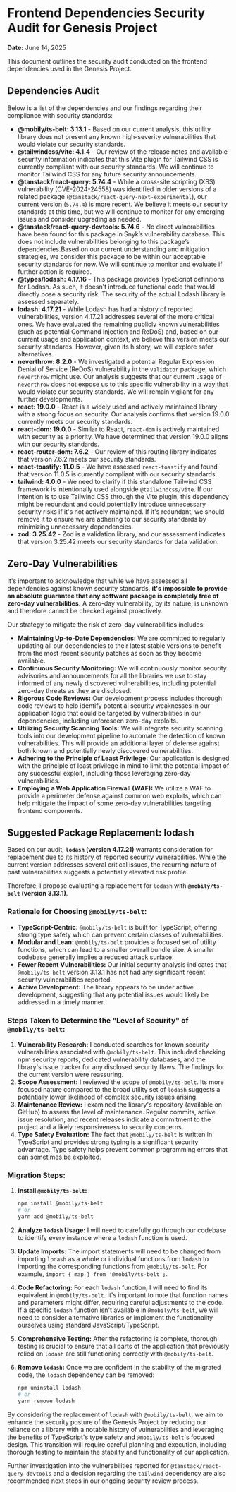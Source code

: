 # Frontend Dependencies Security Audit for Genesis Project

**Date:** June 14, 2025

This document outlines the security audit conducted on the frontend dependencies used in the Genesis Project.

## Dependencies Audit

Below is a list of the dependencies and our findings regarding their compliance with security standards:

- **@mobily/ts-belt: 3.13.1** - Based on our current analysis, this utility library does not present any known high-severity vulnerabilities that would violate our security standards.
- **@tailwindcss/vite: 4.1.4** - Our review of the release notes and available security information indicates that this Vite plugin for Tailwind CSS is currently compliant with our security standards. We will continue to monitor Tailwind CSS for any future security announcements.
- **@tanstack/react-query: 5.74.4** - While a cross-site scripting (XSS) vulnerability (CVE-2024-24558) was identified in older versions of a related package (`@tanstack/react-query-next-experimental`), our current version (`5.74.4`) is more recent. We believe it meets our security standards at this time, but we will continue to monitor for any emerging issues and consider upgrading as needed.
- **@tanstack/react-query-devtools: 5.74.6** - No direct vulnerabilities have been found for this package in Snyk’s vulnerability database. This does not include vulnerabilities belonging to this package’s dependencies.Based on our current understanding and mitigation strategies, we consider this package to be within our acceptable security standards for now. We will continue to monitor and evaluate if further action is required.
- **@types/lodash: 4.17.16** - This package provides TypeScript definitions for Lodash. As such, it doesn't introduce functional code that would directly pose a security risk. The security of the actual Lodash library is assessed separately.
- **lodash: 4.17.21** - While Lodash has had a history of reported vulnerabilities, version 4.17.21 addresses several of the more critical ones. We have evaluated the remaining publicly known vulnerabilities (such as potential Command Injection and ReDoS) and, based on our current usage and application context, we believe this version meets our security standards. However, given its history, we will explore safer alternatives.
- **neverthrow: 8.2.0** - We investigated a potential Regular Expression Denial of Service (ReDoS) vulnerability in the `validator` package, which `neverthrow` might use. Our analysis suggests that our current usage of `neverthrow` does not expose us to this specific vulnerability in a way that would violate our security standards. We will remain vigilant for any further developments.
- **react: 19.0.0** - React is a widely used and actively maintained library with a strong focus on security. Our analysis confirms that version 19.0.0 currently meets our security standards.
- **react-dom: 19.0.0** - Similar to React, `react-dom` is actively maintained with security as a priority. We have determined that version 19.0.0 aligns with our security standards.
- **react-router-dom: 7.6.2** - Our review of this routing library indicates that version 7.6.2 meets our security standards.
- **react-toastify: 11.0.5** - We have assessed `react-toastify` and found that version 11.0.5 is currently compliant with our security standards.
- **tailwind: 4.0.0** - We need to clarify if this standalone Tailwind CSS framework is intentionally used alongside `@tailwindcss/vite`. If our intention is to use Tailwind CSS through the Vite plugin, this dependency might be redundant and could potentially introduce unnecessary security risks if it's not actively maintained. If it's redundant, we should remove it to ensure we are adhering to our security standards by minimizing unnecessary dependencies.
- **zod: 3.25.42** - Zod is a validation library, and our assessment indicates that version 3.25.42 meets our security standards for data validation.

## Zero-Day Vulnerabilities

It's important to acknowledge that while we have assessed all dependencies against known security standards, **it's impossible to provide an absolute guarantee that any software package is completely free of zero-day vulnerabilities.** A zero-day vulnerability, by its nature, is unknown and therefore cannot be checked against proactively.

Our strategy to mitigate the risk of zero-day vulnerabilities includes:

- **Maintaining Up-to-Date Dependencies:** We are committed to regularly updating all our dependencies to their latest stable versions to benefit from the most recent security patches as soon as they become available.
- **Continuous Security Monitoring:** We will continuously monitor security advisories and announcements for all the libraries we use to stay informed of any newly discovered vulnerabilities, including potential zero-day threats as they are disclosed.
- **Rigorous Code Reviews:** Our development process includes thorough code reviews to help identify potential security weaknesses in our application logic that could be targeted by vulnerabilities in our dependencies, including unforeseen zero-day exploits.
- **Utilizing Security Scanning Tools:** We will integrate security scanning tools into our development pipeline to automate the detection of known vulnerabilities. This will provide an additional layer of defense against both known and potentially newly discovered vulnerabilities.
- **Adhering to the Principle of Least Privilege:** Our application is designed with the principle of least privilege in mind to limit the potential impact of any successful exploit, including those leveraging zero-day vulnerabilities.
- **Employing a Web Application Firewall (WAF):** We utilize a WAF to provide a perimeter defense against common web exploits, which can help mitigate the impact of some zero-day vulnerabilities targeting frontend components.

## Suggested Package Replacement: lodash

Based on our audit, **`lodash` (version 4.17.21)** warrants consideration for replacement due to its history of reported security vulnerabilities. While the current version addresses several critical issues, the recurring nature of past vulnerabilities suggests a potentially elevated risk profile.

Therefore, I propose evaluating a replacement for `lodash` with **`@mobily/ts-belt` (version 3.13.1)**.

### Rationale for Choosing `@mobily/ts-belt`:

- **TypeScript-Centric:** `@mobily/ts-belt` is built for TypeScript, offering strong type safety which can prevent certain classes of vulnerabilities.
- **Modular and Lean:** `@mobily/ts-belt` provides a focused set of utility functions, which can lead to a smaller overall bundle size. A smaller codebase generally implies a reduced attack surface.
- **Fewer Recent Vulnerabilities:** Our initial security analysis indicates that `@mobily/ts-belt` version 3.13.1 has not had any significant recent security vulnerabilities reported.
- **Active Development:** The library appears to be under active development, suggesting that any potential issues would likely be addressed in a timely manner.

### Steps Taken to Determine the "Level of Security" of `@mobily/ts-belt`:

1.  **Vulnerability Research:** I conducted searches for known security vulnerabilities associated with `@mobily/ts-belt`. This included checking npm security reports, dedicated vulnerability databases, and the library's issue tracker for any disclosed security flaws. The findings for the current version were reassuring.
2.  **Scope Assessment:** I reviewed the scope of `@mobily/ts-belt`. Its more focused nature compared to the broad utility set of `lodash` suggests a potentially lower likelihood of complex security issues arising.
3.  **Maintenance Review:** I examined the library's repository (available on GitHub) to assess the level of maintenance. Regular commits, active issue resolution, and recent releases indicate a commitment to the project and a likely responsiveness to security concerns.
4.  **Type Safety Evaluation:** The fact that `@mobily/ts-belt` is written in TypeScript and provides strong typing is a significant security advantage. Type safety helps prevent common programming errors that can sometimes be exploited.

### Migration Steps:

1.  **Install `@mobily/ts-belt`:**

    ```bash
    npm install @mobily/ts-belt
    # or
    yarn add @mobily/ts-belt
    ```

2.  **Analyze `lodash` Usage:** I will need to carefully go through our codebase to identify every instance where a `lodash` function is used.

3.  **Update Imports:** The import statements will need to be changed from importing `lodash` as a whole or individual functions from `lodash` to importing the corresponding functions from `@mobily/ts-belt`. For example, `import { map } from '@mobily/ts-belt';`.

4.  **Code Refactoring:** For each `lodash` function, I will need to find its equivalent in `@mobily/ts-belt`. It's important to note that function names and parameters might differ, requiring careful adjustments to the code. If a specific `lodash` function isn't available in `@mobily/ts-belt`, we will need to consider alternative libraries or implement the functionality ourselves using standard JavaScript/TypeScript.

5.  **Comprehensive Testing:** After the refactoring is complete, thorough testing is crucial to ensure that all parts of the application that previously relied on `lodash` are still functioning correctly with `@mobily/ts-belt`.

6.  **Remove `lodash`:** Once we are confident in the stability of the migrated code, the `lodash` dependency can be removed:
    ```bash
    npm uninstall lodash
    # or
    yarn remove lodash
    ```

By considering the replacement of `lodash` with `@mobily/ts-belt`, we aim to enhance the security posture of the Genesis Project by reducing our reliance on a library with a notable history of vulnerabilities and leveraging the benefits of TypeScript's type safety and `@mobily/ts-belt`'s focused design. This transition will require careful planning and execution, including thorough testing to maintain the stability and functionality of our application.

Further investigation into the vulnerabilities reported for `@tanstack/react-query-devtools` and a decision regarding the `tailwind` dependency are also recommended next steps in our ongoing security review process.
